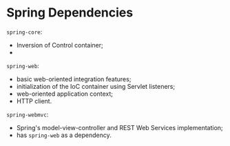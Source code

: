 # Spring Dependencies

`spring-core`:
* Inversion of Control container;
* 

`spring-web`:
* basic web-oriented integration features;
* initialization of the IoC container using Servlet listeners;
* web-oriented application context;
* HTTP client.

`spring-webmvc`:
* Spring's model-view-controller and REST Web Services implementation;
* has `spring-web` as a dependency.

